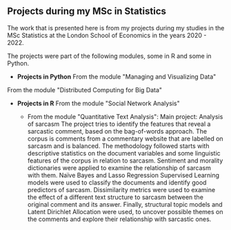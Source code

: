 ## Projects during my MSc in Statistics

The work that is presented here is from my projects during my studies in the MSc Statistics at the London School of Economics in the years 2020 - 2022.

The projects were part of the following modules, some in R and some in Python.

* **Projects in Python**
From the module "Managing and Visualizing Data"


From the module "Distributed Computing for Big Data"



* **Projects in R**
From the module "Social Network Analysis"


  * From the module "Quantitative Text Analysis":
Main project: Analysis of sarcasm
The project tries to identify the features that reveal a sarcastic comment, based on the bag-of-words approach. 
The corpus is comments from a commentary website that are labelled on sarcasm and is balanced. 
The methodology followed starts with descriptive statistics on the document variables and some linguistic features of the corpus in relation to sarcasm. 
Sentiment and morality dictionaries were applied to examine the relationship of sarcasm with them. Naïve Bayes and Lasso Regression Supervised Learning models 
were used to classify the documents and identify good predictors of sarcasm. Dissimilarity metrics were used to examine the effect of a different text structure 
to sarcasm between the original comment and its answer. Finally, structural topic models and Latent Dirichlet Allocation were used, 
to uncover possible themes on the comments and explore their relationship with sarcastic ones. 
